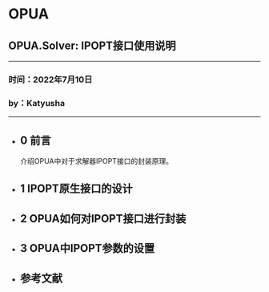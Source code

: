 # OPUA

## OPUA.Solver: IPOPT接口使用说明
---

### 时间：2022年7月10日
### by：Katyusha
---
* ## 0 前言
  介绍OPUA中对于求解器IPOPT接口的封装原理。

* ## 1 IPOPT原生接口的设计

* ## 2 OPUA如何对IPOPT接口进行封装

* ## 3 OPUA中IPOPT参数的设置

* ## 参考文献
  [^reference1]: XXX

  


